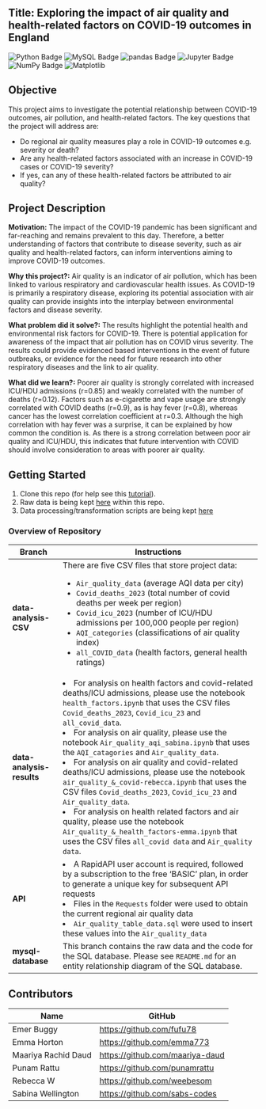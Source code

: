 ## Title: Exploring the impact of air quality and health-related factors on COVID-19 outcomes in England

![Python Badge](https://img.shields.io/badge/Python-3776AB?logo=python&logoColor=fff&style=flat)
![MySQL Badge](https://img.shields.io/badge/MySQL-4479A1?logo=mysql&logoColor=fff&style=flat)
![pandas Badge](https://img.shields.io/badge/pandas-150458?logo=pandas&logoColor=fff&style=flat)
![Jupyter Badge](https://img.shields.io/badge/Jupyter-F37626?logo=jupyter&logoColor=fff&style=flat)
![NumPy Badge](https://img.shields.io/badge/NumPy-013243?logo=numpy&logoColor=fff&style=flat)
![Matplotlib](https://img.shields.io/badge/Matplotlib-013243?logo=Matplotlib&logoColor=fff&style=flat)

## Objective

This project aims to investigate the potential relationship between COVID-19 outcomes, air pollution, and health-related factors. The key questions that the project will address are:
- Do regional air quality measures play a role in COVID-19 outcomes e.g. severity or death?
- Are any health-related factors associated with an increase in COVID-19 cases or COVID-19 severity?
- If yes, can any of these health-related factors be attributed to air quality?

## Project Description
**Motivation:**
The impact of the COVID-19 pandemic has been significant and far-reaching and remains prevalent to this day. Therefore, a better understanding of factors that contribute to disease severity, such as air quality and health-related factors, can inform interventions aiming to improve COVID-19 outcomes. 

**Why this project?:**
Air quality is an indicator of air pollution, which has been linked to various respiratory and cardiovascular health issues. As COVID-19 is primarily a respiratory disease, exploring its potential association with air quality can provide insights into the interplay between environmental factors and disease severity.

**What problem did it solve?:**
The results highlight the potential health and environmental risk factors for COVID-19. There is potential application for awareness of the impact that air pollution has on COVID virus severity. The results could provide evidenced based interventions in the event of future outbreaks, or evidence for the need for future research into other respiratory diseases and the link to air quality.

**What did we learn?:**
Poorer air quality is strongly correlated with increased ICU/HDU admissions (r=0.85) and weakly correlated with the number of deaths (r=0.12). Factors such as e-cigarette and vape usage are strongly correlated with COVID deaths (r=0.9), as is hay fever (r=0.8), whereas cancer has the lowest correlation coefficient at r=0.3. 
Although the high correlation with hay fever was a surprise, it can be explained by how common the condition is. As there is a strong correlation between poor air quality and ICU/HDU, this indicates that future intervention with COVID should involve consideration to areas with poorer air quality.

## Getting Started
1. Clone this repo (for help see this [tutorial](https://docs.github.com/en/repositories/creating-and-managing-repositories/cloning-a-repository)).
2. Raw data is being kept [here](https://github.com/fufu78/CFG-Project/tree/data-analysis-CSV-files) within this repo. 
3. Data processing/transformation scripts are being kept [here](https://github.com/fufu78/CFG-Project/tree/data-analysis-results)

### Overview of Repository
|**Branch**    |  **Instructions**  | 
|---------|-----------------|
|**data-analysis-CSV** | There are five CSV files that store project data: <ul><li>`Air_quality_data` (average AQI data per city)</li><li> `Covid_deaths_2023` (total number of covid deaths per week per region)</li><li>`Covid_icu_2023` (number of ICU/HDU admissions per 100,000 people per region)</li><li>`AQI_categories` (classifications of air quality index)</li><li>`all_COVID_data` (health factors, general health ratings)</li>|
| **data-analysis-results** | <li>For analysis on health factors and covid-related deaths/ICU admissions, please use the notebook `health_factors.ipynb` that uses the CSV files `Covid_deaths_2023`, `Covid_icu_23` and `all_covid_data`.</li><li>For analysis on air quality, please use the notebook `Air_quality_aqi_sabina.ipynb`  that uses the `AQI_catagories` and `Air_quality_data`.</li><li>For analysis on air quality and covid-related deaths/ICU admissions, please use the notebook `air_quality_&_covid-rebecca.ipynb` that uses the CSV files `Covid_deaths_2023`, `Covid_icu_23` and `Air_quality_data`.</li><li>For analysis on health related factors and air quality, please use the notebook `Air_quality_&_health_factors-emma.ipynb` that uses the CSV files `all_covid data` and `Air_quality data`.</li>
| **API** |<li>A RapidAPI user account is required, followed by a subscription to the free ‘BASIC’ plan, in order to generate a unique key for subsequent API requests</li><li>Files in the `Requests` folder were used to obtain the current regional air quality data</li><li>`Air_quality_table_data.sql` were used to insert these values into the `Air_quality_data`</li>|
|**mysql-database**| This branch contains the raw data and the code for the SQL database. Please see `README.md` for an entity relationship diagram of the SQL database.|

## Contributors

|Name     |  GitHub   | 
|---------|-----------------|
|Emer Buggy| https://github.com/fufu78 |
|Emma Horton|https://github.com/emma773 |
|Maariya Rachid Daud| https://github.com/maariya-daud |
|Punam Rattu|https://github.com/punamrattu |
|Rebecca W|https://github.com/weebesom |
|Sabina Wellington| https://github.com/sabs-codes|
